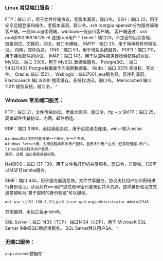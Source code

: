 ### Linux 常见端口服务：
FTP：端口 21，用于文件传输协议。老版本漏洞，弱口令。
SSH：端口 22，用于安全远程登录和操作。老版本漏洞，弱口令。ssh root@ip
openssh分为服务端和客户端，一般linux自带两端，windows一般自带客户端。
客户端通过：ssh root\@192.168.16.178 -A 连接root用户
^
Telnet：端口23，不加密的远程管理，链接测试，交换机，网关。弱口令爆破。 
SMTP：端口 25，用于简单邮件传输协议。 内网，邮件伪造。
DNS：端口 53，用于域名系统服务。
POP3：端口 110，用于接收邮件的协议。
IMAP：端口 143，用于从邮件服务器检索邮件的协议。
MySQL：端口 3306，用于 MySQL 数据库服务。
PostgreSQL：端口 5432/5433  Postgre数据库华为高斯数据库。
Redis：端口 6379  非授权，写文件。
Oracle: 端口 1521 。
Weblogic：端口7001 java服务器。反序列漏洞。
Elasticseach 端口9200 搜索缓存。非授权访问，弱口令。
Memcached 端口11211 缓存系统。弱口令。
^
### Windows 常见端口服务：
FTP：端口 21，文件传输协议。老版本漏洞，弱口令。ftp +ip
SMTP：端口 25，简单邮件传输协议。内网，邮件伪造。

RDP：端口 3389，远程桌面协议，用于远程桌面连接。win+r输入mstsc
```
Windows默认同时只能登录一个账号,另一个下线。
Windows Server版，支持远程桌面多用户登陆，显示多个用户在线（任务管理器-用户）。linux支持远程多用户登录。
漏洞，远程 溢出拿服务器权限。
```
NetBIOS：端口 137-139，用于文件和打印机共享服务。弱口令，非授权。139可以MSF打samba服务。

SMB：端口 445，用于服务器消息块，文件共享服务。协议支持用户名和密码进行身份验证，从而允许win用户通过账号密码登录到共享资源。这种身份验证方式通常被称为“基于密码的身份验证”可以爆破。
```
net use \\192.168.3.21\ipcS /user:god.org\administrator Admin12345
```
其他漏洞，永恒之蓝getshell。

SQL Server：端口 1433（TCP） 端口1434（UDP），用于 Microsoft SQL Server (MMSQL)数据库服务。
SQL Server默认用户SA。
^
### 无端口服务：
asp+access数据库